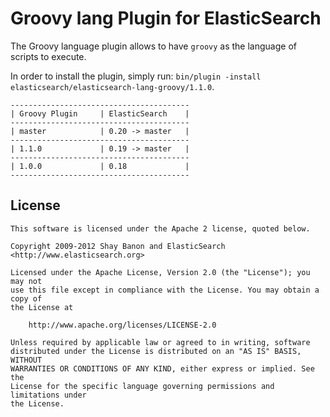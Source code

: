 Groovy lang Plugin for ElasticSearch
==================================

The Groovy language plugin allows to have `groovy` as the language of scripts to execute.

In order to install the plugin, simply run: `bin/plugin -install elasticsearch/elasticsearch-lang-groovy/1.1.0`.

    ----------------------------------------
    | Groovy Plugin     | ElasticSearch    |
    ----------------------------------------
    | master            | 0.20 -> master   |
    ----------------------------------------
    | 1.1.0             | 0.19 -> master   |
    ----------------------------------------
    | 1.0.0             | 0.18             |
    ----------------------------------------

License
-------

    This software is licensed under the Apache 2 license, quoted below.

    Copyright 2009-2012 Shay Banon and ElasticSearch <http://www.elasticsearch.org>

    Licensed under the Apache License, Version 2.0 (the "License"); you may not
    use this file except in compliance with the License. You may obtain a copy of
    the License at

        http://www.apache.org/licenses/LICENSE-2.0

    Unless required by applicable law or agreed to in writing, software
    distributed under the License is distributed on an "AS IS" BASIS, WITHOUT
    WARRANTIES OR CONDITIONS OF ANY KIND, either express or implied. See the
    License for the specific language governing permissions and limitations under
    the License.
